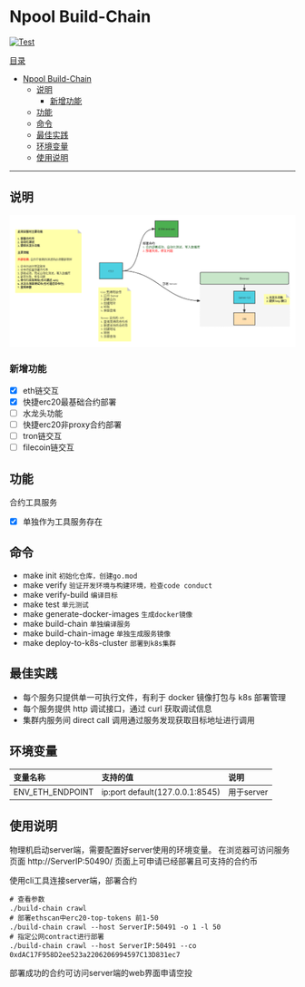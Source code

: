 # Npool Build-Chain

[![Test](https://github.com/NpoolPlatform/build-chain/actions/workflows/main.yml/badge.svg?branch=master)](https://github.com/NpoolPlatform/build-chain/actions/workflows/main.yml)

[目录](#目录)

- [Npool Build-Chain](#npool-build-chain)
  - [说明](#说明)
    - [新增功能](#新增功能)
  - [功能](#功能)
  - [命令](#命令)
  - [最佳实践](#最佳实践)
  - [环境变量](#环境变量)
  - [使用说明](#使用说明)

-----------


## 说明
![功能展示](docs/合约币.png)

### 新增功能
- [x] eth链交互
- [x] 快捷erc20最基础合约部署
- [ ] 水龙头功能
- [ ] 快捷erc20非proxy合约部署
- [ ] tron链交互
- [ ] filecoin链交互

## 功能
合约工具服务

- [x] 单独作为工具服务存在

## 命令

- make init ```初始化仓库，创建go.mod```
- make verify ```验证开发环境与构建环境，检查code conduct```
- make verify-build ```编译目标```
- make test ```单元测试```
- make generate-docker-images ```生成docker镜像```
- make build-chain ```单独编译服务```
- make build-chain-image ```单独生成服务镜像```
- make deploy-to-k8s-cluster ```部署到k8s集群```

## 最佳实践

- 每个服务只提供单一可执行文件，有利于 docker 镜像打包与 k8s 部署管理
- 每个服务提供 http 调试接口，通过 curl 获取调试信息
- 集群内服务间 direct call 调用通过服务发现获取目标地址进行调用

## 环境变量

| 变量名称         | 支持的值                        | 说明       |
|:-----------------|:--------------------------------|:---------|
| ENV_ETH_ENDPOINT | ip:port default(127.0.0.1:8545) | 用于server |

## 使用说明
物理机启动server端，需要配置好server使用的环境变量。
在浏览器可访问服务页面
http://ServerIP:50490/
页面上可申请已经部署且可支持的合约币


使用cli工具连接server端，部署合约
```Shell
# 查看参数
./build-chain crawl 
# 部署ethscan中erc20-top-tokens 前1-50
./build-chain crawl --host ServerIP:50491 -o 1 -l 50
# 指定公网contract进行部署
./build-chain crawl --host ServerIP:50491 --co 0xdAC17F958D2ee523a2206206994597C13D831ec7
```
部署成功的合约可访问server端的web界面申请空投
